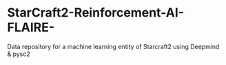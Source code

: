 # StarCraft2-Reinforcement-AI-FLAIRE-
Data repository for a machine learning entity of Starcraft2 using Deepmind &amp; pysc2
